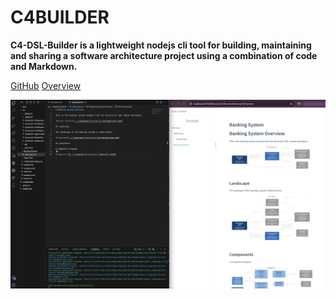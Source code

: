 # **C4BUILDER**

**C4-DSL-Builder is a lightweight nodejs cli tool for building, maintaining and sharing a software architecture project using a combination of code and Markdown.**

[GitHub](https://github.com/justinbusschau/C4-DSL-Builder)
[Overview](#overview)

![](cover.jpg)